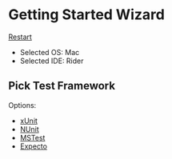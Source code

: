 # Getting Started Wizard

[Restart](/docs/readme.md)

* Selected OS: Mac
* Selected IDE: Rider

## Pick Test Framework

Options:
 * [xUnit](result_Mac_Rider_xUnit.md)
 * [NUnit](result_Mac_Rider_NUnit.md)
 * [MSTest](result_Mac_Rider_MSTest.md)
 * [Expecto](result_Mac_Rider_Expecto.md)
